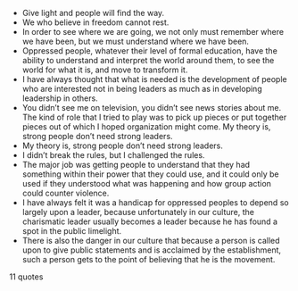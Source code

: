  - Give light and people will find the way.
 - We who believe in freedom cannot rest.
 - In order to see where we are going, we not only must remember where we have been, but we must understand where we have been.
 - Oppressed people, whatever their level of formal education, have the ability to understand and interpret the world around them, to see the world for what it is, and move to transform it.
 - I have always thought that what is needed is the development of people who are interested not in being leaders as much as in developing leadership in others.
 - You didn’t see me on television, you didn’t see news stories about me. The kind of role that I tried to play was to pick up pieces or put together pieces out of which I hoped organization might come. My theory is, strong people don’t need strong leaders.
 - My theory is, strong people don’t need strong leaders.
 - I didn’t break the rules, but I challenged the rules.
 - The major job was getting people to understand that they had something within their power that they could use, and it could only be used if they understood what was happening and how group action could counter violence.
 - I have always felt it was a handicap for oppressed peoples to depend so largely upon a leader, because unfortunately in our culture, the charismatic leader usually becomes a leader because he has found a spot in the public limelight.
 - There is also the danger in our culture that because a person is called upon to give public statements and is acclaimed by the establishment, such a person gets to the point of believing that he is the movement.

11 quotes